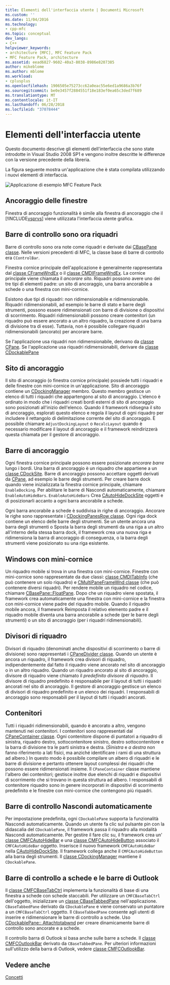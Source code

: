 ```yaml
---
title: Elementi dell'interfaccia utente | Documenti Microsoft
ms.custom: ''
ms.date: 11/04/2016
ms.technology:
- cpp-mfc
ms.topic: conceptual
dev_langs:
- C++
helpviewer_keywords:
- architecture [MFC], MFC Feature Pack
- MFC Feature Pack, architecture
ms.assetid: eead6827-9602-40a3-8038-8986e8207385
author: mikeblome
ms.author: mblome
ms.workload:
- cplusplus
ms.openlocfilehash: 1906505e75273cc62a0eac55e6ed1a9686a3b76f
ms.sourcegitcommit: be0e3457f2884551f18e183ef0ea65c3ded7f689
ms.translationtype: MT
ms.contentlocale: it-IT
ms.lasthandoff: 06/28/2018
ms.locfileid: "37078444"
---
```

# <a name="interface-elements"></a>Elementi dell'interfaccia utente
Questo documento descrive gli elementi dell'interfaccia che sono state introdotte in Visual Studio 2008 SP1 e vengono inoltre descritte le differenze con la versione precedente della libreria.  
  
 La figura seguente mostra un'applicazione che è stata compilata utilizzando i nuovi elementi di interfaccia.  
  
 ![Applicazione di esempio MFC Feature Pack](../mfc/media/mfc_featurepack.png "mfc_featurepack")  
  
## <a name="window-docking"></a>Ancoraggio delle finestre  
 Finestra di ancoraggio funzionalità è simile alla finestra di ancoraggio che il [!INCLUDE[vsprvs](../assembler/masm/includes/vsprvs_md.md)] viene utilizzata l'interfaccia utente grafica.  
  
## <a name="control-bars-are-now-panes"></a>Barre di controllo sono ora riquadri  
 Barre di controllo sono ora note come riquadri e derivate dai [CBasePane classe](../mfc/reference/cbasepane-class.md). Nelle versioni precedenti di MFC, la classe base di barre di controllo era `CControlBar`.  
  
 Finestra cornice principale dell'applicazione è generalmente rappresentata dal [classe CFrameWndEx](../mfc/reference/cframewndex-class.md) o il [classe CMDIFrameWndEx](../mfc/reference/cmdiframewndex-class.md). La cornice principale viene chiamata il *ancorare sito*. Riquadri possono avere uno dei tre tipi di elementi padre: un sito di ancoraggio, una barra ancorabile a schede o una finestra con mini-cornice.  
  
 Esistono due tipi di riquadri: non ridimensionabile e ridimensionabile. Riquadri ridimensionabili, ad esempio le barre di stato e barre degli strumenti, possono essere ridimensionati con barre di divisione o dispositivi di scorrimento. Riquadri ridimensionabili possono creare contenitori (un riquadro può essere ancorato a un altro riquadro, la creazione di una barra di divisione tra di esse). Tuttavia, non è possibile collegare riquadri ridimensionabili (ancorato) per ancorare barre.  
  
 Se l'applicazione usa riquadri non ridimensionabile, derivano da [classe CPane](../mfc/reference/cpane-class.md).  Se l'applicazione usa riquadri ridimensionabili, derivare da [classe CDockablePane](../mfc/reference/cdockablepane-class.md)  
  
## <a name="dock-site"></a>Sito di ancoraggio  
 Il sito di ancoraggio (o finestra cornice principale) possiede tutti i riquadri e delle finestre con mini-cornice in un'applicazione. Sito di ancoraggio contiene un [CDockingManager](../mfc/reference/cdockingmanager-class.md) membro. Questo membro gestisce un elenco di tutti i riquadri che appartengono al sito di ancoraggio. L'elenco è ordinato in modo che i riquadri creati bordi esterni di sito di ancoraggio sono posizionati all'inizio dell'elenco. Quando il framework ridisegna il sito di ancoraggio, esplorati questo elenco e regola il layout di ogni riquadro per includere il rettangolo di delimitazione corrente del sito di ancoraggio. È possibile chiamare `AdjustDockingLayout` o `RecalcLayout` quando è necessario modificare il layout di ancoraggio e il framework reindirizzerà questa chiamata per il gestore di ancoraggio.  
  
## <a name="dock-bars"></a>Barre di ancoraggio  
 Ogni finestra cornice principale possono essere posizionate *ancorare barre* lungo i bordi. Una barra di ancoraggio è un riquadro che appartiene a un [classe CDockSite](../mfc/reference/cdocksite-class.md). Barre di ancoraggio possono accettare oggetti derivati da [CPane](../mfc/reference/cpane-class.md), ad esempio le barre degli strumenti. Per creare barre dock quando viene inizializzata la finestra cornice principale, chiamare `EnableDocking`. Per abilitare le barre di Nascondi automaticamente, chiamare `EnableAutoHideBars`. `EnableAutoHideBars` Crea [CAutoHideDockSite](../mfc/reference/cautohidedocksite-class.md) oggetti e di posizionarli accanto a ogni barra ancorabile a schede.  
  
 Ogni barra ancorabile a schede è suddivisa in righe di ancoraggio. Ancorare le righe sono rappresentate i [CDockingPanesRow classe](../mfc/reference/cdockingpanesrow-class.md). Ogni riga dock contiene un elenco delle barre degli strumenti. Se un utente ancora una barra degli strumenti o Sposta la barra degli strumenti da una riga a un altro all'interno della stessa barra dock, il framework crea una nuova riga e ridimensiona la barra di ancoraggio di conseguenza, o la barra degli strumenti viene posizionato su una riga esistente.  
  
## <a name="mini-frame-windows"></a>Windows con mini-cornice  
 Un riquadro mobile si trova in una finestra con mini-cornice. Finestre con mini-cornice sono rappresentate da due classi: [classe CMDITabInfo](../mfc/reference/cmditabinfo-class.md) (che può contenere un solo riquadro) e [CMultiPaneFrameWnd classe](../mfc/reference/cmultipaneframewnd-class.md) (che può contenere diversi riquadri). Per rendere mobile un riquadro nel codice, chiamare [CBasePane::FloatPane](../mfc/reference/cbasepane-class.md#floatpane). Dopo che un riquadro viene spostata, il framework crea automaticamente una finestra con mini-cornice e la finestra con mini-cornice viene padre del riquadro mobile. Quando il riquadro mobile ancora, il framework Reimposta il relativo elemento padre e il riquadro mobile diventa una barra ancorabile a schede (per le barre degli strumenti) o un sito di ancoraggio (per i riquadri ridimensionabili).  
  
## <a name="pane-dividers"></a>Divisori di riquadro  
 Divisori di riquadro (denominati anche dispositivi di scorrimento o barre di divisione) sono rappresentati i [CPaneDivider classe](../mfc/reference/cpanedivider-class.md). Quando un utente è ancora un riquadro, il framework crea divisori di riquadro, indipendentemente dal fatto il riquadro viene ancorato nel sito di ancoraggio o in un altro riquadro. Quando un riquadro ancorato al sito di ancoraggio, divisore di riquadro viene chiamato il *predefinito divisore di riquadro*. Il divisore di riquadro predefinito è responsabile per il layout di tutti i riquadri ancorati nel sito di ancoraggio. Il gestore di ancoraggio gestisce un elenco di divisori di riquadro predefinito e un elenco dei riquadri. I responsabili di ancoraggio sono responsabili per il layout di tutti i riquadri ancorati.  
  
## <a name="containers"></a>Contenitori  
 Tutti i riquadri ridimensionabili, quando è ancorato a altro, vengono mantenuti nei contenitori. I contenitori sono rappresentati dal [CPaneContainer classe](../mfc/reference/cpanecontainer-class.md). Ogni contenitore dispone di puntatori a riquadro di sinistra, riquadro destro, sottocontenitore sinistro, destro sottocontenitore e la barra di divisione tra le parti sinistra e destra. (*Sinistra* e *a destra* non fanno riferimento a lati fisici, ma anziché identificare i rami di una struttura ad albero.) In questo modo è possibile compilare un albero di riquadri e le barre di divisione e pertanto ottenere layout complessi dei riquadri che possono essere ridimensionati insieme. Il `CPaneContainer` classe mantiene l'albero dei contenitori; gestisce inoltre due elenchi di riquadri e dispositivi di scorrimento che si trovano in questa struttura ad albero. I responsabili di contenitore riquadro sono in genere incorporati in dispositivi di scorrimento predefinito e le finestre con mini-cornice che contengono più riquadri.  
  
## <a name="auto-hide-control-bars"></a>Barre di controllo Nascondi automaticamente  
 Per impostazione predefinita, ogni `CDockablePane` supporta la funzionalità Nascondi automaticamente. Quando un utente fa clic sul pulsante pin con la didascalia del `CDockablePane`, il framework passa il riquadro alla modalità Nascondi automaticamente. Per gestire il fare clic su, il framework crea un' [classe CMFCAutoHideBar](../mfc/reference/cmfcautohidebar-class.md) e una [classe CMFCAutoHideButton](../mfc/reference/cmfcautohidebutton-class.md) associato il `CMFCAutoHideBar` oggetto. Inserisce il nuovo framework `CMFCAutoHideBar` nella [CAutoHideDockSite](../mfc/reference/cautohidedocksite-class.md). Il framework collega anche il `CMFCAutoHideButton` alla barra degli strumenti. Il [classe CDockingManager](../mfc/reference/cdockingmanager-class.md) mantiene il `CDockablePane`.  
  
## <a name="tabbed-control-bars-and-outlook-bars"></a>Barre di controllo a schede e le barre di Outlook  
 Il [classe CMFCBaseTabCtrl](../mfc/reference/cmfcbasetabctrl-class.md) implementa la funzionalità di base di una finestra a schede con schede staccabili. Per utilizzare un `CMFCBaseTabCtrl` dell'oggetto, inizializzare un [classe CBaseTabbedPane](../mfc/reference/cbasetabbedpane-class.md) nell'applicazione. `CBaseTabbedPane` derivato da `CDockablePane` e viene conservato un puntatore a un `CMFCBaseTabCtrl` oggetto. Il `CBaseTabbedPane` consente agli utenti di inserire e ridimensionare le barre di controllo a schede. Uso [CDockablePane:: Attachtotabwnd](../mfc/reference/cdockablepane-class.md#attachtotabwnd) per creare dinamicamente barre di controllo sono ancorate e a schede.  
  
 Il controllo barra di Outlook si basa anche sulle barre a schede. Il [classe CMFCOutlookBar](../mfc/reference/cmfcoutlookbar-class.md) derivato da `CBaseTabbedPane`. Per ulteriori informazioni sull'utilizzo della barra di Outlook, vedere [classe CMFCOutlookBar](../mfc/reference/cmfcoutlookbar-class.md).  
  
## <a name="see-also"></a>Vedere anche  
 [Concetti](../mfc/mfc-concepts.md)


